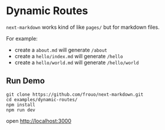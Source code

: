 # Dynamic Routes

`next-markdown` works kind of like `pages/` but for markdown files.

For example:

- create a `about.md` will generate `/about`
- create a `hello/index.md` will generate `/hello`
- create a `hello/world.md` will generate `/hello/world`

## Run Demo

```
git clone https://github.com/frouo/next-markdown.git
cd examples/dynamic-routes/
npm install
npm run dev
```

open [http://localhost:3000](http://localhost:3000)
